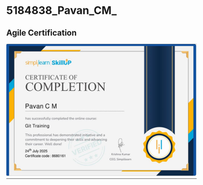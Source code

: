 # 5184838_Pavan_CM_

## Agile Certification


![GIT Certificate](./GIT/5184838_GIT_Certification.JPG)
